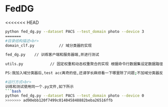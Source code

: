 # FedDG

<<<<<<< HEAD
```bash
python fed_dg.py --dataset PACS --test_domain photo --device 3
=======
#目录结构描述<br>
domain_clf.py           // 域分类器的实现
    
fed_dg.py    // 训练客户端和服务器端,并进行测试
    
utils.py            // 固定权重和动态权重聚合的实现 根据命令行数据集设定数据路径和超参数<br>

PS:我加入域分类器后,test acc离奇的低,还请学长麻烦看一下哪里除了问题;不加域分类器反而比较接近baseline<br>

#运行方式<br>
训练和测试使用同一个.py文件,如下所示
```bash
python fed_dg.py --dataset PACS --test_domain photo --device 0
>>>>>>> ad90ebb120f7499c014045848882beba26516ffb
